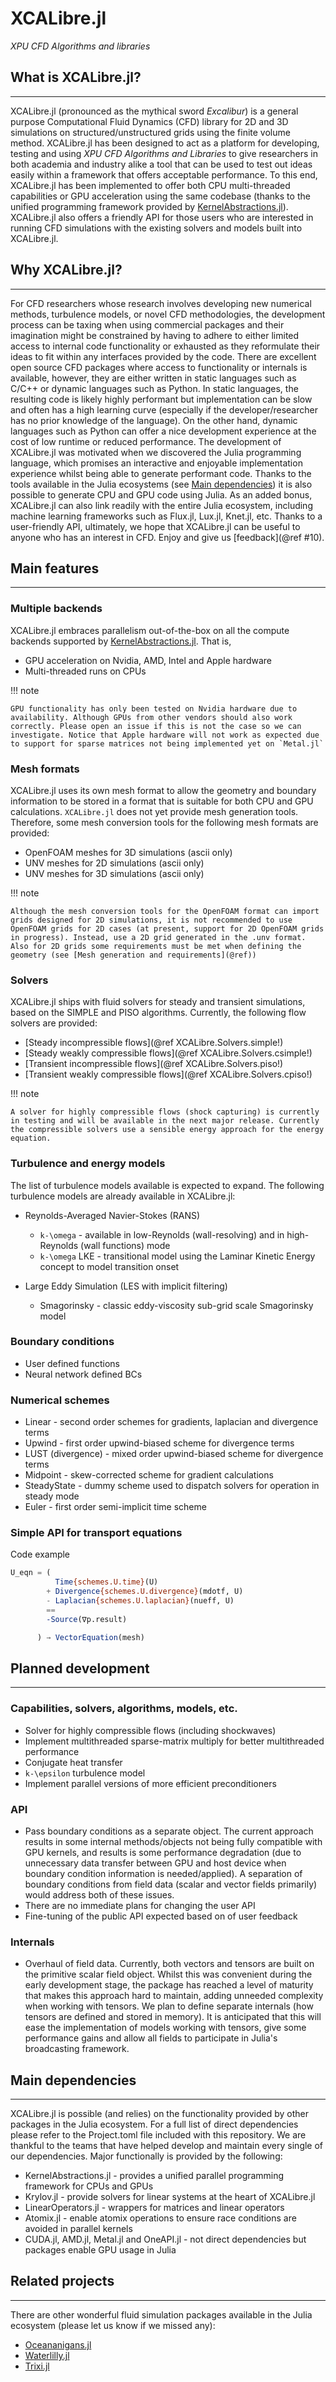 # XCALibre.jl

*XPU CFD Algorithms and libraries*

## What is XCALibre.jl?
---

XCALibre.jl (pronounced as the mythical sword *Excalibur*) is a general purpose Computational Fluid Dynamics (CFD) library for 2D and 3D simulations on structured/unstructured grids using the finite volume method. XCALibre.jl has been designed to act as a platform for developing, testing and using *XPU CFD Algorithms and Libraries* to give researchers in both academia and industry alike a tool that can be used to test out ideas easily within a framework that offers acceptable performance. To this end, XCALibre.jl has been implemented to offer both CPU multi-threaded capabilities or GPU acceleration using the same codebase (thanks to the unified programming framework provided by [KernelAbstractions.jl](https://juliagpu.github.io/KernelAbstractions.jl/stable/)). XCALibre.jl also offers a friendly API for those users who are interested in running CFD simulations with the existing solvers and models built into XCALibre.jl. 

## Why XCALibre.jl?
---

For CFD researchers whose research involves developing new numerical methods, turbulence models, or novel CFD methodologies, the development process can be taxing when using commercial packages and their imagination might be constrained by having to adhere to either limited access to internal code functionality or exhausted as they reformulate their ideas to fit within any interfaces provided by the code. There are excellent open source CFD packages where access to functionality or internals is available, however, they are either written in static languages such as C/C++ or dynamic languages such as Python. In static languages, the resulting code is likely highly performant but implementation can be slow and often has a high learning curve (especially if the developer/researcher has no prior knowledge of the language). On the other hand, dynamic languages such as Python can offer a nice development experience at the cost of low runtime or reduced performance. The development of XCALibre.jl was motivated when we discovered the Julia programming language, which promises an interactive and enjoyable implementation experience whilst being able to generate performant code. Thanks to the tools available in the Julia ecosystems (see [Main dependencies](@ref)) it is also possible to generate CPU and GPU code using Julia. As an added bonus, XCALibre.jl can also link readily with the entire Julia ecosystem, including machine learning frameworks such as Flux.jl, Lux.jl, Knet.jl, etc. Thanks to a user-friendly API, ultimately, we hope that XCALibre.jl can be useful to anyone who has an interest in CFD. Enjoy and give us [feedback](@ref #10).


## Main features
---

### Multiple backends
XCALibre.jl embraces parallelism out-of-the-box on all the compute backends supported by [KernelAbstractions.jl](https://juliagpu.github.io/KernelAbstractions.jl/stable/). That is,

* GPU acceleration on Nvidia, AMD, Intel and Apple hardware
* Multi-threaded runs on CPUs

!!! note
    
    GPU functionality has only been tested on Nvidia hardware due to availability. Although GPUs from other vendors should also work correctly. Please open an issue if this is not the case so we can investigate. Notice that Apple hardware will not work as expected due to support for sparse matrices not being implemented yet on `Metal.jl`

### Mesh formats
XCALibre.jl uses its own mesh format to allow the geometry and boundary information to be stored in a format that is suitable for both CPU and GPU calculations. `XCALibre.jl` does not yet provide mesh generation tools. Therefore, some mesh conversion tools for the following mesh formats are provided:

* OpenFOAM meshes for 3D simulations (ascii only)
* UNV meshes for 2D simulations (ascii only)
* UNV meshes for 3D simulations (ascii only)

!!! note

    Although the mesh conversion tools for the OpenFOAM format can import grids designed for 2D simulations, it is not recommended to use OpenFOAM grids for 2D cases (at present, support for 2D OpenFOAM grids in progress). Instead, use a 2D grid generated in the .unv format. Also for 2D grids some requirements must be met when defining the geometry (see [Mesh generation and requirements](@ref))

### Solvers
XCALibre.jl ships with fluid solvers for steady and transient simulations, based on the SIMPLE and PISO algorithms. Currently, the following flow solvers are provided:

* [Steady incompressible flows](@ref XCALibre.Solvers.simple!)
* [Steady weakly compressible flows](@ref XCALibre.Solvers.csimple!)
* [Transient incompressible flows](@ref XCALibre.Solvers.piso!)
* [Transient weakly compressible flows](@ref XCALibre.Solvers.cpiso!)

!!! note

    A solver for highly compressible flows (shock capturing) is currently in testing and will be available in the next major release. Currently the compressible solvers use a sensible energy approach for the energy equation.

### Turbulence and energy models
The list of turbulence models available is expected to expand. The following turbulence models are already available in XCALibre.jl:

* Reynolds-Averaged Navier-Stokes (RANS)
  * ``k-\omega`` - available in low-Reynolds (wall-resolving) and in high-Reynolds (wall functions) mode
  * ``k-\omega`` LKE - transitional model using the Laminar Kinetic Energy concept to model transition onset
  
* Large Eddy Simulation (LES with implicit filtering)
  * Smagorinsky - classic eddy-viscosity sub-grid scale Smagorinsky model

### Boundary conditions 
* User defined functions
* Neural network defined BCs

### Numerical schemes
* Linear - second order schemes for gradients, laplacian and divergence terms
* Upwind - first order upwind-biased scheme for divergence terms
* LUST (divergence) - mixed order upwind-biased scheme for divergence terms
* Midpoint - skew-corrected scheme for gradient calculations
* SteadyState - dummy scheme used to dispatch solvers for operation in steady mode
* Euler - first order semi-implicit time scheme

### Simple API for transport equations

Code example

```julia
U_eqn = (
          Time{schemes.U.time}(U)
        + Divergence{schemes.U.divergence}(mdotf, U) 
        - Laplacian{schemes.U.laplacian}(nueff, U) 
        == 
        -Source(∇p.result)

      ) → VectorEquation(mesh)
```

## Planned development
---

### Capabilities, solvers, algorithms, models, etc.
* Solver for highly compressible flows (including shockwaves)
* Implement multithreaded sparse-matrix multiply for better multithreaded performance
* Conjugate heat transfer
* ``k-\epsilon`` turbulence model
* Implement parallel versions of more efficient preconditioners

### API
* Pass boundary conditions as a separate object. The current approach results in some internal methods/objects not being fully compatible with GPU kernels, and results is some performance degradation (due to unnecessary data transfer between GPU and host device when boundary condition information is needed/applied). A separation of boundary conditions from field data (scalar and vector fields primarily) would address both of these issues.
* There are no immediate plans for changing the user API
* Fine-tuning of the public API expected based on of user feedback

### Internals
* Overhaul of field data. Currently, both vectors and tensors are built on the primitive scalar field object. Whilst this was convenient during the early development stage, the package has reached a level of maturity that makes this approach hard to maintain, adding unneeded complexity when working with tensors. We plan to define separate internals (how tensors are defined and stored in memory). It is anticipated that this will ease the implementation of models working with tensors, give some performance gains and allow all fields to participate in Julia's broadcasting framework.


## Main dependencies
---

XCALibre.jl is possible (and relies) on the functionality provided by other packages in the Julia ecosystem. For a full list of direct dependencies please refer to the Project.toml file included with this repository. We are thankful to the teams that have helped develop and maintain every single of our dependencies. Major functionally is provided by the following:

* KernelAbstractions.jl - provides a unified parallel programming framework for CPUs and GPUs
* Krylov.jl - provide solvers for linear systems at the heart of XCALibre.jl
* LinearOperators.jl - wrappers for matrices and linear operators
* Atomix.jl - enable atomix operations to ensure race conditions are avoided in parallel kernels
* CUDA.jl, AMD.jl, Metal.jl and OneAPI.jl - not direct dependencies but packages enable GPU usage in Julia

## Related projects
---

There are other wonderful fluid simulation packages available in the Julia ecosystem (please let us know if we missed any):

* [Oceananigans.jl](https://github.com/CliMA/Oceananigans.jl) 
* [Waterlilly.jl](https://github.com/WaterLily-jl/WaterLily.jl) 
* [Trixi.jl](https://github.com/trixi-framework/Trixi.jl)
  
